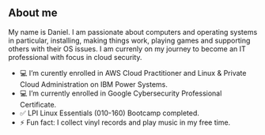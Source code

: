 <!-- 
<picture>
 <source media="(prefers-color-scheme: dark)" srcset="https://avatars.githubusercontent.com/u/29596573?v=4">
 <source media="(prefers-color-scheme: light)" srcset="https://avatars.githubusercontent.com/u/29596573?v=4">
 <img alt="Vivi's profile image" src="https://avatars.githubusercontent.com/u/29596573?v=4">
</picture>
-->

## About me
My name is Daniel.
I am passionate about computers and operating systems in particular, installing, making things work, playing games and supporting others with their OS issues.
I am currenly on my journey to become an IT professional with focus in cloud security.

<!-- COMMENT -->
- 💻 I’m curently enrolled in AWS Cloud Practitioner and Linux & Private Cloud Administration on IBM Power Systems.
- 💻 I’m currently enrolled in Google Cybersecurity Professional Certificate.
- ✅ LPI Linux Essentials (010-160) Bootcamp completed.
- ⚡ Fun fact: I collect vinyl records and play music in my free time.

